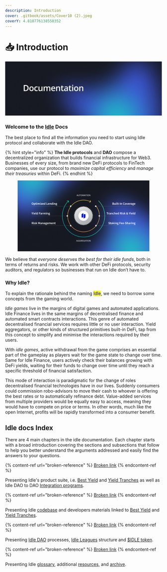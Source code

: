 ```yaml
---
description: Introduction
cover: .gitbook/assets/Cover10 (2).jpeg
coverY: 4.810776138550352
---
```


# 📥 Introduction

![](.gitbook/assets/Documentation.png)

### Welcome to the [I**dle**](https://idle.finance/) **Docs**

The best place to find all the information you need to start using Idle protocol and collaborate with the Idle DAO.

{% hint style="info" %}
**The Idle protocols** and **DAO** compose a decentralized organization that builds financial infrastructure for Web3. Businesses of every size, from brand new DeFi protocols to FinTech companies, use our protocol to _maximize capital efficiency_ and _manage their treasuries_ within DeFi.
{% endhint %}

<figure><img src=".gitbook/assets/Automation.png" alt=""><figcaption></figcaption></figure>

We believe that _everyone deserves the best for their idle funds_, both in terms of returns and risks. We work with other DeFi protocols, security auditors, and regulators so businesses that run on Idle don’t have to.

### Why Idle?

To explain the rationale behind the naming <mark style="color:blue;">Idle</mark>, we need to borrow some concepts from the gaming world.

_Idle games_ live in the margins of digital games and automated applications. Idle Finance lives in the same margins of decentralised finance and automated smart contracts interactions. This genre of automated decentralised financial services requires little or no user interaction. Yield aggregators, or other kinds of structured primitives built-in DeFi, tap from this concept to simplify and minimise the interactions required by their users.

With _idle games_, active withdrawal from the game comprises an essential part of the gameplay as players wait for the game state to change over time. Same for Idle Finance, users actively check their balances growing with DeFi yields, waiting for their funds to change over time until they reach a specific threshold of financial satisfaction.

This mode of interaction is paradigmatic for the change of roles decentralised financial technologies have in our lives. Suddenly consumers could commission robo-advisors to move their cash to whoever is offering the best rates or to automatically refinance debt. Value-added services from multiple providers would be equally easy to access, meaning they would have to compete on price or terms. In other words, much like the open Internet, profits will be rapidly transformed into a consumer benefit.

## Idle docs Index

There are 4 main chapters in the idle documentation. Each chapter starts with a broad introduction covering the sections and subsections that follow to help you better understand the arguments addressed and easily find the answers to your questions.

{% content-ref url="broken-reference" %}
[Broken link](broken-reference)
{% endcontent-ref %}

Presenting Idle's product suite, i.e. [Best Yield](products/best-yield/) and [Yield Tranches](products/yield-tranches/) as well as Idle DAO to DAO [Integration programs](products/integration-partners-program/).

{% content-ref url="broken-reference" %}
[Broken link](broken-reference)
{% endcontent-ref %}

Presenting Idle [codebase](https://app.gitbook.com/o/-LwFtoytYZh7kXPdZp-v/s/-Lw-v0NTae0RVW1spR9R/\~/changes/fwSWEoG7SDdqwHYUrlhF/developers/contracts-and-codebase) and developers materials linked to [Best Yield](https://app.gitbook.com/o/-LwFtoytYZh7kXPdZp-v/s/-Lw-v0NTae0RVW1spR9R/\~/changes/fwSWEoG7SDdqwHYUrlhF/developers/best-yield-strategy) and [Yield Tranches](https://app.gitbook.com/o/-LwFtoytYZh7kXPdZp-v/s/-Lw-v0NTae0RVW1spR9R/\~/changes/fwSWEoG7SDdqwHYUrlhF/products/perpetual-yield-tranches).

{% content-ref url="broken-reference" %}
[Broken link](broken-reference)
{% endcontent-ref %}

Presenting [Idle DAO](governance/idle-dao/) processes, [Idle Leagues](governance/idle-dao/idle-leagues/) structure and [$IDLE token](governance/idle/).

{% content-ref url="broken-reference" %}
[Broken link](broken-reference)
{% endcontent-ref %}

Presenting Idle [glossary](other/golossary.md), additional [resources](other/resources.md), and [archive](other/archive/).&#x20;
